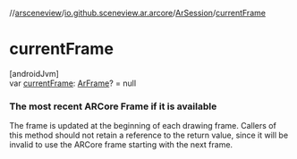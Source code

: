 //[arsceneview](../../../index.md)/[io.github.sceneview.ar.arcore](../index.md)/[ArSession](index.md)/[currentFrame](current-frame.md)

# currentFrame

[androidJvm]\
var [currentFrame](current-frame.md): [ArFrame](../-ar-frame/index.md)? = null

###  The most recent ARCore Frame if it is available

The frame is updated at the beginning of each drawing frame. Callers of this method should not retain a reference to the return value, since it will be invalid to use the ARCore frame starting with the next frame.
